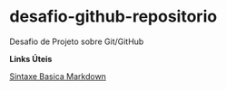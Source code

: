 # desafio-github-repositorio
Desafio de Projeto sobre Git/GitHub

**Links Úteis**

[Sintaxe Basica Markdown](https://www.markdownguide.org/)

